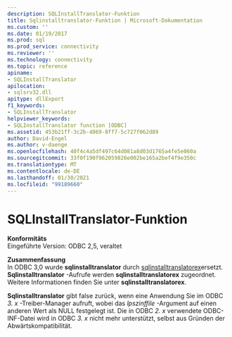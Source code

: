 ```yaml
---
description: SQLInstallTranslator-Funktion
title: Sqlinstalltranslator-Funktion | Microsoft-Dokumentation
ms.custom: ''
ms.date: 01/19/2017
ms.prod: sql
ms.prod_service: connectivity
ms.reviewer: ''
ms.technology: connectivity
ms.topic: reference
apiname:
- SQLInstallTranslator
apilocation:
- sqlsrv32.dll
apitype: dllExport
f1_keywords:
- SQLInstallTranslator
helpviewer_keywords:
- SQLInstallTranslator function [ODBC]
ms.assetid: 453b21ff-3c2b-4069-8ff7-5c727f062d89
author: David-Engel
ms.author: v-daenge
ms.openlocfilehash: 40f4c4a5df497c64d081a8d03d1765a4fe5e060a
ms.sourcegitcommit: 33f0f190f962059826e002be165a2bef4f9e350c
ms.translationtype: MT
ms.contentlocale: de-DE
ms.lasthandoff: 01/30/2021
ms.locfileid: "99189660"
---
```

# <a name="sqlinstalltranslator-function"></a>SQLInstallTranslator-Funktion
**Konformitäts**  
 Eingeführte Version: ODBC 2,5, veraltet  
  
 **Zusammenfassung**  
 In ODBC 3,0 wurde **sqlinstalltranslator** durch [sqlinstalltranslatorex](../../../odbc/reference/syntax/sqlinstalltranslatorex-function.md)ersetzt. **Sqlinstalltranslator** -Aufrufe werden **sqlinstalltranslatorex** zugeordnet. Weitere Informationen finden Sie unter **sqlinstalltranslatorex**.  
  
 **Sqlinstalltranslator** gibt false zurück, wenn eine Anwendung Sie im ODBC *3. x* -Treiber-Manager aufruft, wobei das *lpszinffile* -Argument auf einen anderen Wert als NULL festgelegt ist. Die in ODBC *2. x* verwendete ODBC-INF-Datei wird in ODBC *3. x* nicht mehr unterstützt, selbst aus Gründen der Abwärtskompatibilität.
